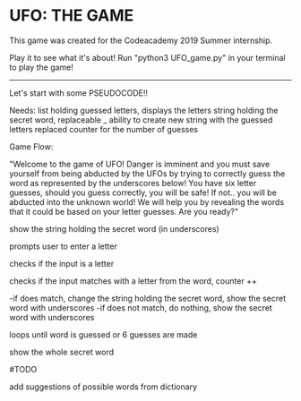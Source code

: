 # UFO: THE GAME

This game was created for the Codeacademy 2019 Summer internship.

Play it to see what it's about! Run "python3 UFO_game.py" in your terminal to play the game!

-----------------------------------------

Let's start with some PSEUDOCODE!!

Needs:
list holding guessed letters, displays the letters
string holding the secret word, replaceable _
ability to create new string with the guessed letters replaced
counter for the number of guesses

Game Flow:

"Welcome to the game of UFO! Danger is imminent and you must save yourself from being abducted by the UFOs by trying to correctly guess the word as represented by the underscores below! You have six letter guesses, should you guess correctly, you will be safe! If not.. you will be abducted into the unknown world! We will help you by revealing the words that it could be based on your letter guesses. Are you ready?"

show the string holding the secret word (in underscores)

prompts user to enter a letter

checks if the input is a letter

checks if the input matches with a letter from the word, counter ++

  -if does match, change the string holding the secret word, show the secret word with underscores
  -if does not match, do nothing, show the secret word with underscores

loops until word is guessed or 6 guesses are made

show the whole secret word

#TODO

add suggestions of possible words from dictionary 
